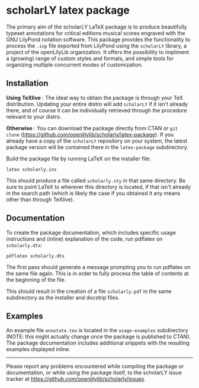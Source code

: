 # scholarLY latex package

The primary aim of the scholarLY LaTeX package is to produce beautifully typeset annotations for critical editions musical scores engraved with the GNU LilyPond notation software. This package provides the functionality to process the `.inp` file exported from LilyPond using the `scholarLY` library, a project of the openLilyLib organization. It offers the possibility to impliment a (growing) range of custom styles and formats, and simple tools for organizing multiple concurrent modes of customization.

## Installation

**Using TeXlive** :
The ideal way to obtain the package is through your TeX distribution. Updating your entire distro will add `scholarLY` if it isn't already there, and of course it can be individually retrieved through the procedure relevant to your distro.

**Otherwise** :
You can download the package directly from CTAN or `git clone` (https://github.com/openlilylib/scholarly/latex-package). If you already have a copy of the `scholarLY` repository on your system, the latest package version will be contained there in the `latex-package` subdirectory.

Build the package file by running LaTeX on the installer file:
```
latex scholarly.ins
```
This should produce a file called `scholarly.sty` in that same directory. Be sure to point LaTeX to wherever this directory is located, if that isn't already in the search path (which is likely the case if you obtained it any means other than through TeXlive).

## Documentation

To create the package documentation, which includes specific usage instructions and (inline) explanation of the code, run pdflatex on `scholarly.dtx`:
```
pdflatex scholarly.dtx
```
The first pass should generate a message prompting you to run pdflatex on the same file again. This is in order to fully process the table of contents at the beginning of the file.

This should result in the creation of a file `scholarly.pdf` in the same subdirectory as the installer and docstrip files.

## Examples

An example file `annotate.tex` is located in the `usage-examples` subdirectory (NOTE: this might actually change once the package is published to CTAN). The package documentation includes additional snippets with the resulting examples displayed inline.

***

Please report any problems encountered while compiling the package or documentation, or while using the package itself, to the scholarLY issue tracker at https://github.com/openlilylib/scholarly/issues.
